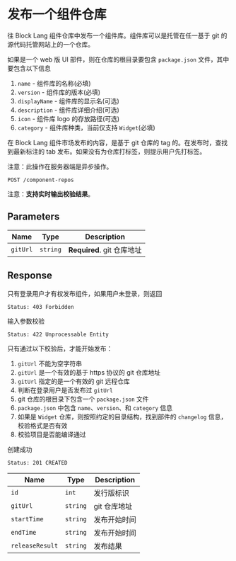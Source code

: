 # 发布一个组件仓库

往 Block Lang 组件仓库中发布一个组件库。组件库可以是托管在任一基于 git 的源代码托管网站上的一个仓库。

如果是一个 web 版 UI 部件，则在仓库的根目录要包含 `package.json` 文件，其中要包含以下信息

1. `name` - 组件库的名称(必填)
2. `version` - 组件库的版本(必填)
3. `displayName` - 组件库的显示名(可选)
4. `description` - 组件库详细介绍(可选)
5. `icon` - 组件库 logo 的存放路径(可选)
6. `category` - 组件库种类，当前仅支持 `Widget`(必填)

在 Block Lang 组件市场发布的内容，是基于 git 仓库的 tag 的。在发布时，查找到最新标注的 tab 发布。如果没有为仓库打标签，则提示用户先打标签。

注意：此操作在服务器端是异步操作。

```text
POST /component-repos
```

注意：**支持实时输出校验结果**。

## Parameters

| Name     | Type     | Description                |
| -------- | -------- | -------------------------- |
| `gitUrl` | `string` | **Required**. git 仓库地址 |

## Response

只有登录用户才有权发布组件，如果用户未登录，则返回

```text
Status: 403 Forbidden
```

输入参数校验

```text
Status: 422 Unprocessable Entity
```

只有通过以下校验后，才能开始发布：

1. `gitUrl` 不能为空字符串
2. `gitUrl` 是一个有效的基于 https 协议的 git 仓库地址
3. `gitUrl` 指定的是一个有效的 git 远程仓库
4. 判断在登录用户是否发布过 `gitUrl`
5. git 仓库的根目录下包含一个 `package.json` 文件
6. `package.json` 中包含 `name`、`version`、和 `category` 信息
7. 如果是 `Widget` 仓库，则按照约定的目录结构，找到部件的 `changelog` 信息，校验格式是否有效
8. 校验项目是否能编译通过

创建成功

```text
Status: 201 CREATED
```

| Name            | Type     | Description  |
| --------------- | -------- | ------------ |
| `id`            | `int`    | 发行版标识   |
| `gitUrl`        | `string` | git 仓库地址 |
| `startTime`     | `string` | 发布开始时间 |
| `endTime`       | `string` | 发布开始时间 |
| `releaseResult` | `string` | 发布结果     |
